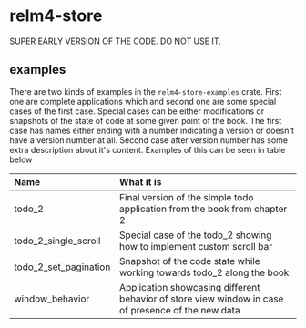 # relm4-store

SUPER EARLY VERSION OF THE CODE. DO NOT USE IT.

## examples

There are two kinds of examples in the `relm4-store-examples` crate. First one are complete applications which and second one are some special cases of the first case. Special cases can be either modifications or snapshots of the state of code at some given point of the book. The first case has names either ending with a number indicating a version or doesn't have a version number at all. Second case after version number has some extra description about it's content. Examples of this can be seen in table below

| Name | What it is |
|:-----|:-----------|
| todo_2 | Final version of the simple todo application from the book from chapter 2 |
| todo_2_single_scroll | Special case of the todo_2 showing how to implement custom scroll bar |
| todo_2_set_pagination | Snapshot of the code state while working towards todo_2 along the book |
| window_behavior | Application showcasing different behavior of store view window in case of presence of the new data |
